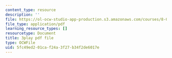 ```yaml
---
content_type: resource
description: ''
file: https://ol-ocw-studio-app-production.s3.amazonaws.com/courses/8-01sc-classical-mechanics-fall-2016/5fc49ed201caf24a3f27b34f2de6017e_QmCQUBSsKwQ.pdf
file_type: application/pdf
learning_resource_types: []
resourcetype: Document
title: 3play pdf file
type: OCWFile
uid: 5fc49ed2-01ca-f24a-3f27-b34f2de6017e
---
```

